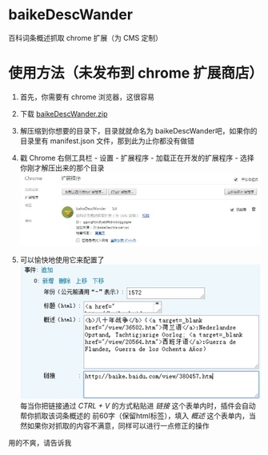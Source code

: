 baikeDescWander
===============

百科词条概述抓取 chrome 扩展（为 CMS 定制）


使用方法（未发布到 chrome 扩展商店）
===============

1. 首先，你需要有 chrome 浏览器，这很容易

2. 下载 [baikeDescWander.zip](https://github.com/seasonli/baikeDescWander/raw/master/baikeDescWander.zip)

3. 解压缩到你想要的目录下，目录就就命名为 baikeDescWander吧，如果你的目录里有 manifest.json 文件，那到此为止你都没有做错

4. 戳 Chrome 右侧工具栏 - 设置 - 扩展程序 - 加载正在开发的扩展程序 - 选择你刚才解压出来的那个目录
![01.jpg](https://github.com/seasonli/baikeDescWander/blob/master/README/01.jpg)

5. 可以愉快地使用它来配置了
![02.jpg](https://github.com/seasonli/baikeDescWander/blob/master/README/02.jpg)
每当你把链接通过 *CTRL + V* 的方式粘贴进 *链接* 这个表单内时，插件会自动帮你抓取该词条概述的 前60字（保留html标签），填入 *概述* 这个表单内，当然如果你对抓取的内容不满意，同样可以进行一点修正的操作

用的不爽，请告诉我